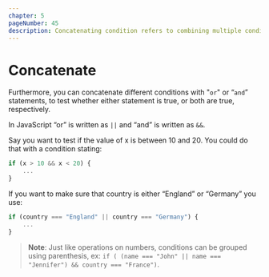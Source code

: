 ```yaml
---
chapter: 5
pageNumber: 45
description: Concatenating condition refers to combining multiple conditions using logical operators to create more complex and sophisticated conditionals.
---
```

# Concatenate

Furthermore, you can concatenate different conditions with "`or`" or “`and`” statements, to test whether either statement is true, or both are true, respectively.

In JavaScript “or” is written as `||` and “and” is written as `&&`.

Say you want to test if the value of x is between 10 and 20. You could do that with a condition stating:

```javascript
if (x > 10 && x < 20) {
    ...
}
```

If you want to make sure that country is either “England” or “Germany” you use:

```javascript
if (country === "England" || country === "Germany") {
    ...
}
```

> **Note**: Just like operations on numbers, conditions can be grouped using parenthesis, ex: `if ( (name === "John" || name === "Jennifer") && country === "France")`.
